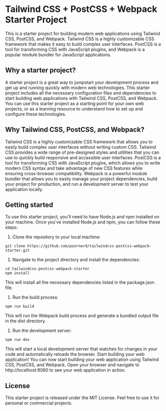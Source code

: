 # Tailwind CSS + PostCSS + Webpack Starter Project

This is a starter project for building modern web applications using Tailwind CSS, PostCSS, and Webpack. Tailwind CSS is a highly customizable CSS framework that makes it easy to build complex user interfaces. PostCSS is a tool for transforming CSS with JavaScript plugins, and Webpack is a popular module bundler for JavaScript applications.

## Why a starter project?

A starter project is a great way to jumpstart your development process and get up and running quickly with modern web technologies. This starter project includes all the necessary configuration files and dependencies to start building web applications with Tailwind CSS, PostCSS, and Webpack. You can use this starter project as a starting point for your own web projects, or as a learning resource to understand how to set up and configure these technologies.

## Why Tailwind CSS, PostCSS, and Webpack?

Tailwind CSS is a highly customizable CSS framework that allows you to easily build complex user interfaces without writing custom CSS. Tailwind CSS provides a wide range of pre-designed styles and utilities that you can use to quickly build responsive and accessible user interfaces. PostCSS is a tool for transforming CSS with JavaScript plugins, which allows you to write modern CSS syntax and take advantage of new CSS features while ensuring cross-browser compatibility. Webpack is a powerful module bundler that allows you to easily manage your project dependencies, build your project for production, and run a development server to test your application locally.

## Getting started

To use this starter project, you'll need to have Node.js and npm installed on your machine. Once you've installed Node.js and npm, you can follow these steps:

1. Clone the repository to your local machine:
```
git clone https://github.com/poornerd/tailwindcss-postcss-webpack-starter.git
```

1. Navigate to the project directory and install the dependencies:
```
cd tailwindcss-postcss-webpack-starter
npm install
```
This will install all the necessary dependencies listed in the package.json file.

1. Run the build process:
```
npm run build
```
This will run the Webpack build process and generate a bundled output file in the dist directory.

1. Run the development server:
```
npm run dev
```
This will start a local development server that watches for changes in your code and automatically reloads the browser.
Start building your web application!
You can now start building your web application using Tailwind CSS, PostCSS, and Webpack. Open your browser and navigate to http://localhost:8080 to see your web application in action.

## License

This starter project is released under the MIT License. Feel free to use it for personal or commercial projects.